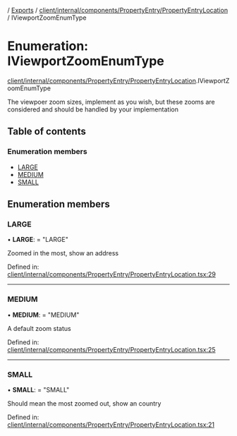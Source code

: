 [](../README.md) / [Exports](../modules.md) / [client/internal/components/PropertyEntry/PropertyEntryLocation](../modules/client_internal_components_propertyentry_propertyentrylocation.md) / IViewportZoomEnumType

# Enumeration: IViewportZoomEnumType

[client/internal/components/PropertyEntry/PropertyEntryLocation](../modules/client_internal_components_propertyentry_propertyentrylocation.md).IViewportZoomEnumType

The viewpoer zoom sizes, implement as you wish, but these zooms
are considered and should be handled by your implementation

## Table of contents

### Enumeration members

- [LARGE](client_internal_components_propertyentry_propertyentrylocation.iviewportzoomenumtype.md#large)
- [MEDIUM](client_internal_components_propertyentry_propertyentrylocation.iviewportzoomenumtype.md#medium)
- [SMALL](client_internal_components_propertyentry_propertyentrylocation.iviewportzoomenumtype.md#small)

## Enumeration members

### LARGE

• **LARGE**: = "LARGE"

Zoomed in the most, show an address

Defined in: [client/internal/components/PropertyEntry/PropertyEntryLocation.tsx:29](https://github.com/onzag/itemize/blob/3efa2a4a/client/internal/components/PropertyEntry/PropertyEntryLocation.tsx#L29)

___

### MEDIUM

• **MEDIUM**: = "MEDIUM"

A default zoom status

Defined in: [client/internal/components/PropertyEntry/PropertyEntryLocation.tsx:25](https://github.com/onzag/itemize/blob/3efa2a4a/client/internal/components/PropertyEntry/PropertyEntryLocation.tsx#L25)

___

### SMALL

• **SMALL**: = "SMALL"

Should mean the most zoomed out, show an country

Defined in: [client/internal/components/PropertyEntry/PropertyEntryLocation.tsx:21](https://github.com/onzag/itemize/blob/3efa2a4a/client/internal/components/PropertyEntry/PropertyEntryLocation.tsx#L21)
